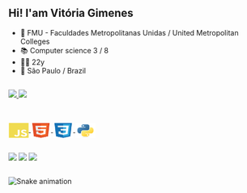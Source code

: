 ## Hi! I'am Vitória Gimenes


* 🏫   FMU - Faculdades Metropolitanas Unidas / United Metropolitan Colleges
* 📚   Computer science 3 / 8
* 👩🏻   22y
* 📍   São Paulo / Brazil
##

<div align="left">
  <a href="https://github.com/VittoriaG">
  <img height="180em" src="https://github-readme-stats.vercel.app/api?username=VittoriaG&show_icons=true&theme=radical&include_all_commits=true&count_private=true"/>
  <img height="180em" src="https://github-readme-stats.vercel.app/api/top-langs/?username=VittoriaG&layout=compact&langs_count=7&theme=radical"/>
</div>
  
##
  
<div style="display: inline_block" align="left"><br>
  <img align="center" alt="Rafa-Js" height="30" width="40" src="https://raw.githubusercontent.com/devicons/devicon/master/icons/javascript/javascript-plain.svg">
  <img align="center" alt="Rafa-HTML" height="30" width="40" src="https://raw.githubusercontent.com/devicons/devicon/master/icons/html5/html5-original.svg">
  <img align="center" alt="Rafa-CSS" height="30" width="40" src="https://raw.githubusercontent.com/devicons/devicon/master/icons/css3/css3-original.svg">
  <img align="center" alt="Rafa-Python" height="30" width="40" src="https://raw.githubusercontent.com/devicons/devicon/master/icons/python/python-original.svg">
</div>  

##
 
<div align="left">
  <a href="https://www.instagram.com/__vittoriag/" target="_blank"><img src="https://img.shields.io/badge/Instagram-E4405F?style=for-the-badge&logo=instagram&logoColor=white" target="_blank"></a>
  <a href = "mailto:vitoria.fgms@gmail.com"><img src="https://img.shields.io/badge/Gmail-D14836?style=for-the-badge&logo=gmail&logoColor=white" target="_blank"></a>
  <a href="https://www.linkedin.com/in/vit%C3%B3ria-gimenes-4586b419b/" target="_blank"><img src="https://img.shields.io/badge/-LinkedIn-%230077B5?style=for-the-badge&logo=linkedin&logoColor=white" target="_blank"></a>

##
  
![Snake animation](https://github.com/VittoriaG/VittoriaG/blob/output/github-contribution-grid-snake.svg)
 
</div>
